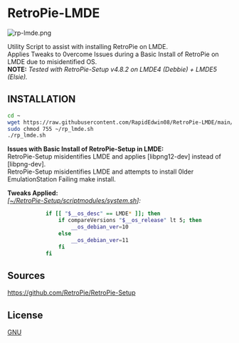 # RetroPie-LMDE
![rp-lmde.png](https://raw.githubusercontent.com/RapidEdwin08/RetroPie-LMDE/main/rp-lmde.png )  

Utility Script to assist with installing RetroPie on LMDE.  
Applies Tweaks to 0vercome Issues during a Basic Install of RetroPie on LMDE due to misidentified OS.  
**NOTE:** *Tested with RetroPie-Setup v4.8.2 on LMDE4 (Debbie) + LMDE5 (Elsie).*  

## INSTALLATION
```bash
cd ~
wget https://raw.githubusercontent.com/RapidEdwin08/RetroPie-LMDE/main/rp_lmde.sh -P ~/
sudo chmod 755 ~/rp_lmde.sh
./rp_lmde.sh
```

**Issues with Basic Install of RetroPie-Setup in LMDE:**  
RetroPie-Setup misidentifies LMDE and applies [libpng12-dev] instead of [libpng-dev].  
RetroPie-Setup misidentifies LMDE and attempts to install 0lder EmulationStation Failing make install.  

**Tweaks Applied:**  
 *[[~/RetroPie-Setup/scriptmodules/system.sh](https://github.com/RetroPie/RetroPie-Setup/blob/085235d47904ed24973752f0f770cb653dfb42f0/scriptmodules/system.sh#L231-L245)]:*  
```bash            # Add LMDE
            if [[ "$__os_desc" == LMDE* ]]; then
                if compareVersions "$__os_release" lt 5; then
                    __os_debian_ver=10
                else
                    __os_debian_ver=11
                fi
            fi
```

## Sources
https://github.com/RetroPie/RetroPie-Setup  

## License
[GNU](https://www.gnu.org/licenses/gpl-3.0.en.html)  

